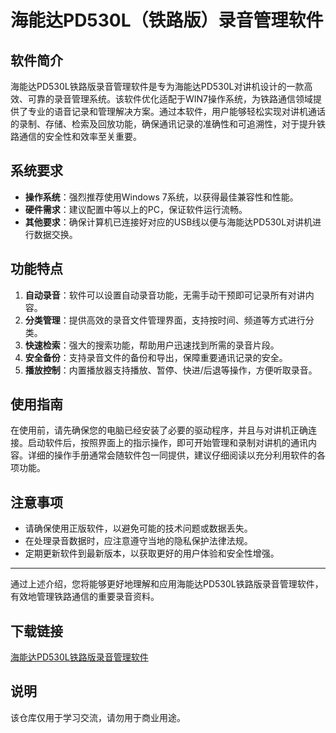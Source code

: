 # 海能达PD530L（铁路版）录音管理软件

## 软件简介
海能达PD530L铁路版录音管理软件是专为海能达PD530L对讲机设计的一款高效、可靠的录音管理系统。该软件优化适配于WIN7操作系统，为铁路通信领域提供了专业的语音记录和管理解决方案。通过本软件，用户能够轻松实现对讲机通话的录制、存储、检索及回放功能，确保通讯记录的准确性和可追溯性，对于提升铁路通信的安全性和效率至关重要。

## 系统要求
- **操作系统**：强烈推荐使用Windows 7系统，以获得最佳兼容性和性能。
- **硬件需求**：建议配置中等以上的PC，保证软件运行流畅。
- **其他要求**：确保计算机已连接好对应的USB线以便与海能达PD530L对讲机进行数据交换。

## 功能特点
1. **自动录音**：软件可以设置自动录音功能，无需手动干预即可记录所有对讲内容。
2. **分类管理**：提供高效的录音文件管理界面，支持按时间、频道等方式进行分类。
3. **快速检索**：强大的搜索功能，帮助用户迅速找到所需的录音片段。
4. **安全备份**：支持录音文件的备份和导出，保障重要通讯记录的安全。
5. **播放控制**：内置播放器支持播放、暂停、快进/后退等操作，方便听取录音。

## 使用指南
在使用前，请先确保您的电脑已经安装了必要的驱动程序，并且与对讲机正确连接。启动软件后，按照界面上的指示操作，即可开始管理和录制对讲机的通讯内容。详细的操作手册通常会随软件包一同提供，建议仔细阅读以充分利用软件的各项功能。

## 注意事项
- 请确保使用正版软件，以避免可能的技术问题或数据丢失。
- 在处理录音数据时，应注意遵守当地的隐私保护法律法规。
- 定期更新软件到最新版本，以获取更好的用户体验和安全性增强。

---

通过上述介绍，您将能够更好地理解和应用海能达PD530L铁路版录音管理软件，有效地管理铁路通信的重要录音资料。

## 下载链接
[海能达PD530L铁路版录音管理软件](https://pan.quark.cn/s/6369cf9b0154)

## 说明

该仓库仅用于学习交流，请勿用于商业用途。

